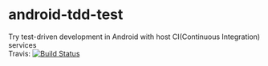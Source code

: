 # android-tdd-test
Try test-driven development in Android with host CI(Continuous Integration) services  
Travis: [![Build Status](https://travis-ci.org/playground-codes/android-tdd-test.svg?branch=master)](https://travis-ci.org/playground-codes/android-tdd-test)
